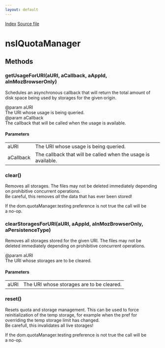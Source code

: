 ```yaml
---
layout: default
---
```

<div id='links'><a href="../index.html">Index</a>
<a href="http://dxr.mozilla.org/mozilla-central/source/dom/quota/nsIQuotaManager.idl">Source file</a>
</div>

# nsIQuotaManager #

## Methods ##

### getUsageForURI(aURI, aCallback, aAppId, aInMozBrowserOnly) ###
  
Schedules an asynchronous callback that will return the total amount of  
disk space being used by storages for the given origin.  
  
@param aURI  
       The URI whose usage is being queried.  
@param aCallback  
       The callback that will be called when the usage is available.  
  

#### Parameters ####

<table>

<tr>
<td>aURI</td>
<td>       The URI whose usage is being queried.  
</td>
</tr>

<tr>
<td>aCallback</td>
<td>       The callback that will be called when the usage is available.  
</td>
</tr>

</table>

### clear() ###
  
Removes all storages. The files may not be deleted immediately depending  
on prohibitive concurrent operations.  
Be careful, this removes *all* the data that has ever been stored!  
  
If the dom.quotaManager.testing preference is not true the call will be  
a no-op.  
  

### clearStoragesForURI(aURI, aAppId, aInMozBrowserOnly, aPersistenceType) ###
  
Removes all storages stored for the given URI. The files may not be  
deleted immediately depending on prohibitive concurrent operations.  
  
@param aURI  
       The URI whose storages are to be cleared.  
  

#### Parameters ####

<table>

<tr>
<td>aURI</td>
<td>       The URI whose storages are to be cleared.  
</td>
</tr>

</table>

### reset() ###
  
Resets quota and storage management. This can be used to force  
reinitialization of the temp storage, for example when the pref for  
overriding the temp storage limit has changed.  
Be carefull, this invalidates all live storages!  
  
If the dom.quotaManager.testing preference is not true the call will be  
a no-op.  
  
